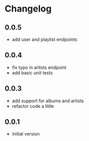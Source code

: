 # Changelog

## 0.0.5

- add user and playlist endpoints

## 0.0.4

- fix typo in artists endpoint
- add basic unit tests

## 0.0.3

- add support for albums and artists
- refactor code a little

## 0.0.1

- Initial version
